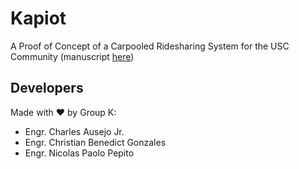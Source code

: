 # Kapiot

A Proof of Concept of a Carpooled Ridesharing System for the USC Community (manuscript [here](manuscript/manuscript.pdf))

## Developers

Made with ❤️ by Group K:

- Engr. Charles Ausejo Jr.
- Engr. Christian Benedict Gonzales
- Engr. Nicolas Paolo Pepito
